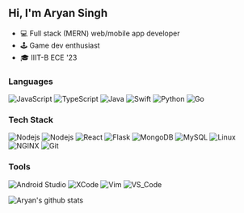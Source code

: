## Hi, I'm Aryan Singh
- :computer: Full stack (MERN) web/mobile app developer
- :joystick: Game dev enthusiast
- :mortar_board: IIIT-B ECE '23

### Languages
![JavaScript](https://img.shields.io/badge/-JavaScript-000000?style=flat&logo=javascript)
![TypeScript](https://img.shields.io/badge/-TypeScript-000000?style=flat&logo=typescript)
![Java](https://img.shields.io/badge/-Java-000000?style=flat&logo=openjdk)
![Swift](https://img.shields.io/badge/-Swift-000000?style=flat&logo=swift)
![Python](https://img.shields.io/badge/-Python-000000?style=flat&logo=python)
![Go](https://img.shields.io/badge/-Go-000000?style=flat&logo=go)

### Tech Stack
![Nodejs](https://img.shields.io/badge/-Nodejs-000000?style=flat&logo=node.js)
![Nodejs](https://img.shields.io/badge/Spring-000000?style=flat&logo=spring&logoColor=6DB33F)
![React](https://img.shields.io/badge/-React-000000?style=flat&logo=react)
![Flask](https://img.shields.io/badge/-Flask-000000?style=flat&logo=flask)
![MongoDB](https://img.shields.io/badge/-MongoDB-000000?style=flat&logo=mongodb)
![MySQL](https://img.shields.io/badge/-MySQL-000000?style=flat&logo=mysql)
![Linux](https://img.shields.io/badge/-Linux-000000?style=flat&logo=linux)
![NGINX](https://img.shields.io/badge/-NGINX-000000?style=flat&logo=nginx)
![Git](https://img.shields.io/badge/-Git-000000?style=flat&logo=git)

### Tools
![Android Studio](https://img.shields.io/badge/Android_Studio-000000?style=flat&logo=android-studio&logoColor=3DDC84)
![XCode](https://img.shields.io/badge/Xcode-000000?style=flat&logo=Xcode&logoColor=007ACC)
![Vim](https://img.shields.io/badge/-Vim-000000?style=flat&logo=vim&logoColor=218C21)
![VS_Code](https://img.shields.io/badge/Visual_Studio_Code-000000?style=flat&logo=visual-studio-code&logoColor=007ACC)

![Aryan's github stats](https://github-readme-stats.vercel.app/api?username=zaryanz&count_private=true&show_icons=true&&theme=chartreuse-dark&include_all_commits=true)
